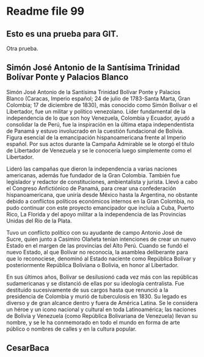 # Readme file 99

## Esto es una prueba para GIT.

Otra prueba.

## Simón José Antonio de la Santísima Trinidad Bolívar Ponte y Palacios Blanco

Simón José Antonio de la Santísima Trinidad Bolívar Ponte y Palacios Blanco (Caracas, Imperio español; 24 de julio de 1783​-Santa Marta, Gran Colombia; 17 de diciembre de 1830), más conocido como Simón Bolívar o el Libertador, fue un militar y político venezolano.​ Líder fundamental de la independencia de lo que son hoy Venezuela, Colombia y Ecuador, ayudó a consolidar la de Perú, fue la inspiración en la última etapa independentista de Panamá y estuvo involucrado en la cuestión fundacional de Bolivia. Figura esencial de la emancipación hispanoamericana frente al Imperio español. Por sus actos durante la Campaña Admirable se le otorgó el título de Libertador de Venezuela y se le conocería luego simplemente como el Libertador.

Lideró las campañas que dieron la independencia a varias naciones americanas, además fue fundador de la Gran Colombia. También fue legislador y redactor de constituciones, ambientalista y jurista. Llevó a cabo el Congreso Anfictiónico de Panamá, para crear una confederación hispanoamericana, que uniría desde México hasta la Argentina, no obstante debido a conflictos políticos económicos internos en la Gran Colombia, no pudo continuar con este proyecto emancipador que incluía a Cuba, Puerto Rico, La Florida y del apoyo militar a la independencia de las Provincias Unidas del Río de la Plata.

Tuvo un conflicto político con su ayudante de campo Antonio José de Sucre, quien junto a Casimiro Olañeta tenían intenciones de crear un nuevo Estado en el margen de las provincias del Alto Perú. Cuando se fundó el nuevo Estado, al que Bolívar no reconocía, la asamblea deliberante para que lo reconociese, denominó al Estado naciente como República Bolívar y posteriormente República Boliviana o Bolivia, en honor al Libertador.

En sus últimos años, Bolívar se desilusionó cada vez más con las repúblicas sudamericanas y se distanció de ellas por su ideología centralista. Fue destituido sucesivamente de sus cargos hasta que renunció a la presidencia de Colombia y murió de tuberculosis en 1830. Su legado es diverso y de gran alcance dentro y fuera de América Latina. Se le considera un héroe y un icono nacional y cultural en toda Latinoamérica; las naciones de Bolivia y Venezuela (como República Bolivariana de Venezuela) llevan su nombre, y se le ha conmemorado en todo el mundo en forma de arte público o nombres de calles y en la cultura popular.

## CesarBaca
